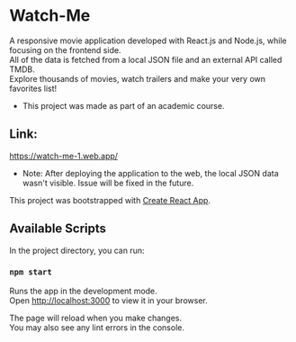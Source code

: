 # Watch-Me

A responsive movie application developed with React.js and Node.js, while focusing on the frontend side.\
All of the data is fetched from a local JSON file and an external API called TMDB.\
Explore thousands of movies, watch trailers and make your very own favorites list!
* This project was made as part of an academic course. 

## Link:
https://watch-me-1.web.app/
* Note: After deploying the application to the web, the local JSON data wasn't visible. Issue will be fixed in the future. 

This project was bootstrapped with [Create React App](https://github.com/facebook/create-react-app).

## Available Scripts

In the project directory, you can run:

### `npm start`

Runs the app in the development mode.\
Open [http://localhost:3000](http://localhost:3000) to view it in your browser.

The page will reload when you make changes.\
You may also see any lint errors in the console.

